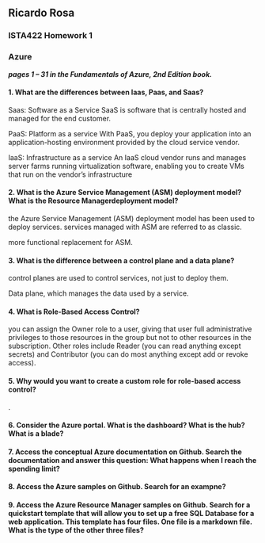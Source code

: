 ## Ricardo Rosa

### ISTA422 Homework 1

### Azure


***pages 1 – 31 in the Fundamentals of Azure, 2nd Edition book.***


#### 1. What are the differences between Iaas, Paas, and Saas?
Saas: Software as a Service
SaaS is software that is centrally hosted and managed for the end customer.

PaaS: Platform as a service
With PaaS, you deploy your application into an application-hosting environment provided by the cloud service vendor.

IaaS: Infrastructure as a service
An IaaS cloud vendor runs and manages server farms running virtualization software, enabling you to create VMs that run on the vendor’s infrastructure

#### 2. What is the Azure Service Management (ASM) deployment model? What is the Resource Managerdeployment model?
the Azure Service Management (ASM) deployment model has been used to deploy services. services managed with ASM are referred to as classic.

more functional replacement for ASM.

#### 3. What is the difference between a control plane and a data plane?
control planes are used to control services, not just to deploy them.

Data plane, which manages the data used by a service.

#### 4. What is Role-Based Access Control?
you can assign the Owner role to a user, giving that user full administrative privileges to those resources in the group but not to other resources in the subscription. Other roles include Reader (you can read anything except secrets) and Contributor (you can do most anything except add or revoke access).

#### 5. Why would you want to create a custom role for role-based access control?
.

#### 6. Consider the Azure portal. What is the dashboard? What is the hub? What is a blade?


#### 7. Access the conceptual Azure documentation on Github. Search the documentation and answer this question: What happens when I reach the spending limit?


#### 8. Access the Azure samples on Github. Search for an exampne?



#### 9. Access the Azure Resource Manager samples on Github. Search for a quickstart template that will allow you to set up a free SQL Database for a web application. This template has four files. One file is a markdown file. What is the type of the other three files?